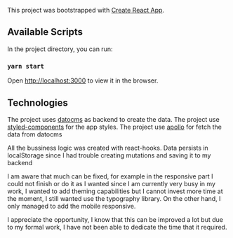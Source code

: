 This project was bootstrapped with [Create React App](https://github.com/facebook/create-react-app).

## Available Scripts

In the project directory, you can run:

### `yarn start`

Open [http://localhost:3000](http://localhost:3000) to view it in the browser.

## Technologies

The project uses [datocms](https://www.datocms.com/) as backend to create the data.
The project use [styled-components](https://styled-components.com/) for the app styles.
The project use [apollo](https://github.com/apollographql) for fetch the data from datocms

All the bussiness logic was created with react-hooks.
Data persists in localStorage since I had trouble creating mutations and saving it to my backend

I am aware that much can be fixed, for example in the responsive part I could not finish or do it as I wanted since I am currently very busy in my work, I wanted to add theming capabilities but I cannot invest more time at the moment, I still wanted use the typography library.
On the other hand, I only managed to add the mobile responsive.

I appreciate the opportunity, I know that this can be improved a lot but due to my formal work, I have not been able to dedicate the time that it required.
